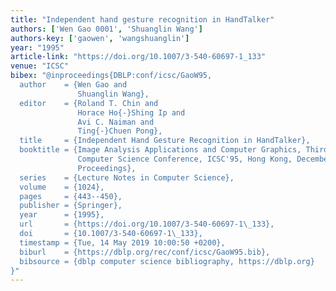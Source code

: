 ```yaml
---
title: "Independent hand gesture recognition in HandTalker"
authors: ['Wen Gao 0001', 'Shuanglin Wang']
authors-key: ['gaowen', 'wangshuanglin']
year: "1995"
article-link: "https://doi.org/10.1007/3-540-60697-1_133"
venue: "ICSC"
bibex: "@inproceedings{DBLP:conf/icsc/GaoW95,
  author    = {Wen Gao and
               Shuanglin Wang},
  editor    = {Roland T. Chin and
               Horace Ho{-}Shing Ip and
               Avi C. Naiman and
               Ting{-}Chuen Pong},
  title     = {Independent Hand Gesture Recognition in HandTalker},
  booktitle = {Image Analysis Applications and Computer Graphics, Third International
               Computer Science Conference, ICSC'95, Hong Kong, December 11-13, 1995,
               Proceedings},
  series    = {Lecture Notes in Computer Science},
  volume    = {1024},
  pages     = {443--450},
  publisher = {Springer},
  year      = {1995},
  url       = {https://doi.org/10.1007/3-540-60697-1\_133},
  doi       = {10.1007/3-540-60697-1\_133},
  timestamp = {Tue, 14 May 2019 10:00:50 +0200},
  biburl    = {https://dblp.org/rec/conf/icsc/GaoW95.bib},
  bibsource = {dblp computer science bibliography, https://dblp.org}
}"
---
```

